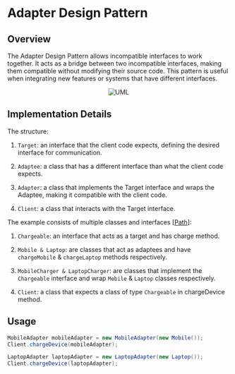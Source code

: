 # Adapter Design Pattern

## Overview

The Adapter Design Pattern allows incompatible interfaces to work together. It acts as a bridge between two incompatible
interfaces, making them compatible without modifying their source code. This pattern is useful when integrating new
features or systems that have different interfaces.

<p align="center">
    <img src="https://github.com/omarhosny206/design-patterns/assets/58389695/b98616d3-3a21-4c30-bafd-8415d7288fe8" alt="UML">
</p>

## Implementation Details

The structure:

1. `Target`: an interface that the client code expects, defining the desired interface for communication.

2. `Adaptee`: a class that has a different interface than what the client code expects.

3. `Adapter`: a class that implements the Target interface and wraps the Adaptee, making it compatible with the client
   code.

4. `Client`: a class that interacts with the Target interface.

The example consists of multiple classes and interfaces [[Path](./)]:

1. `Chargeable`: an interface that acts as a target and has charge method.

2. `Mobile & Laptop`: are classes that act as adaptees and have `chargeMobile` & `chargeLaptop` methods respectively.

3. `MobileCharger & LaptopCharger`: are classes that implement the `Chargeable` interface and wrap `Mobile` & `Laptop`
   classes respectively.

4. `Client`: a class that expects a class of type `Chargeable` in chargeDevice method.

## Usage

```java
MobileAdapter mobileAdapter = new MobileAdapter(new Mobile());
Client.chargeDevice(mobileAdapter);

LaptopAdapter laptopAdapter = new LaptopAdapter(new Laptop());
Client.chargeDevice(laptopAdapter);
```
